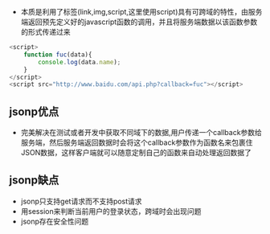 -   本质是利用了标签(link,img,script,这里使用script)具有可跨域的特性，由服务端返回预先定义好的javascript函数的调用，并且将服务端数据以该函数参数的形式传递过来

```js
<script>
    function fuc(data){
        console.log(data.name);
    }
</script>
<script src="http://www.baidu.com/api.php?callback=fuc"></script>
```

## jsonp优点

-   完美解决在测试或者开发中获取不同域下的数据,用户传递一个callback参数给服务端，然后服务端返回数据时会将这个callback参数作为函数名来包裹住JSON数据，这样客户端就可以随意定制自己的函数来自动处理返回数据了

## jsonp缺点

-   jsonp只支持get请求而不支持post请求
-   用session来判断当前用户的登录状态，跨域时会出现问题
-   jsonp存在安全性问题
<!--stackedit_data:
eyJoaXN0b3J5IjpbLTExNjAxNDA1ODRdfQ==
-->